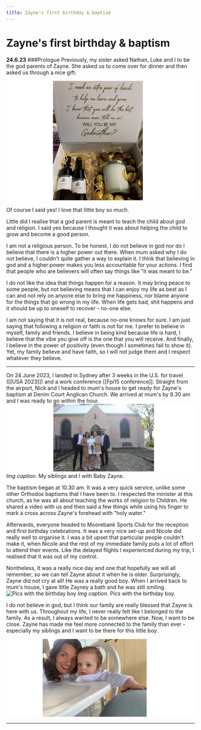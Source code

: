```yaml
---
title: Zayne's first birthday & baptism
---
```


# Zayne's first birthday & baptism
**24.6.23**
###Prologue
Previously, my sister asked Nathan, Luke and I to be the god parents of Zayne. She asked us to come over for dinner and then asked us through a nice gift: 

![A very kind gesture from my sister](pictures/zayne-godparent.png)

Of course I said yes! I love that little boy so much. 

Little did I realise that a god parent is meant to teach the child about god and religion. I said yes because I thought it was about helping the child to grow and become a good person. 

I am not a religious person. To be honest, I do not believe in god nor do I believe that there is a higher power out there. When mum asked why I do not believe, I couldn't quite gather a way to explain it. I think that believing in god and a higher power makes you less accountable for your actions. I find that people who are believers will often say things like "it was meant to be."

I do not like the idea that things happen for a reason. It may bring peace to some people, but not believing means that I can enjoy my life as best as I can and not rely on anyone else to bring me happiness, nor blame anyone for the things that go wrong in my life. When life gets bad, shit happens and it should be up to oneself to recover - no-one else. 

I am not saying that it is not real, because no-one knows for sure. I am just saying that following a religion or faith is not for me. I prefer to believe in myself, family and friends. I believe in being kind because life is hard, I believe that the vibe you give off is the one that you will receive. And finally, I believe in the power of positivity (even though I sometimes fail to show it). Yet, my family believe and have faith, so I will not judge them and I respect whatever they believe. 

-----------------------------------------------------------------------

On 24 June 2023, I landed in Sydney after 3 weeks in the U.S. for travel ([[USA 2023]]) and a work conference [[Fpi15 conference]]. Straight from the airport, Nick and I headed to mum's house to get ready for Zayne's baptism at Denim Court Anglican Church. We arrived at mum's by 8.30 am and I was ready to go within the hour. 
![my siblings and I with baby Zayne](pictures/zaynesbday2.png)
*Img caption.* My siblings and I with Baby Zayne. 

The baptism began at 10.30 am. It was a very quick service, unlike some other Orthodox baptisms that I have been to. I respected the minister at this church, as he was all about teaching the works of religion to Children. He shared a video with us and then said a few things while using his finger to mark a cross across Zayne's forehead with "holy water."

Afterwards, everyone headed to Moorebank Sports Club for the reception and first birthday celebrations. It was a very nice set-up and Nicole did really well to organise it. I was a bit upset that particular people couldn't make it, when Nicole and the rest of my immediate family puts a lot of effort to attend their events. Like the delayed flights I experienced during my trip, I realised that it was out of my control. 

Nontheless, It was a really nice day and one that hopefully we will all remember, so we can tell Zayne about it when he is older. Surprisingly, Zayne did not cry at all! He was a really good boy. When I arrived back to mum's house, I gave little Zayney a bath and he was still smiling. 
![Pics with the birthday boy](pictures/zaynesbday.png)
*Img caption.* Pics with the birthday boy.

I do not believe in god, but I think our family are really blessed that Zayne is here with us. Throughout my life, I never really felt like I belonged to the family. As a result, I always wanted to be somewhere else. Now, I want to be close. Zayne has made me feel more connected to the family than ever - especially my siblings and I want to be there for this little boy. 

![A selfie with the man himself](pictures/zayne1.png)

-----------------------------------------------------------------------